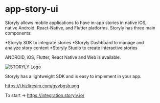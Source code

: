 # app-story-ui

Storyly allows mobile applications to have in-app stories in native iOS, native Android, React-Native, and Flutter platforms. Storyly has three main components:

*Storyly SDK to integrate stories
*Storyly Dashboard to manage and analyze story content
*Storyly Studio to create interactive stories

ANDROID, iOS, Flutter, React Native and Web is available.

![STORYLY Logo](
https://i.hizliresim.com/jd034j5.gif)



Storyly has a lightweight SDK and is easy to implement in your app.

https://i.hizliresim.com/gvvbgsb.png

To start -> https://integration.storyly.io/
